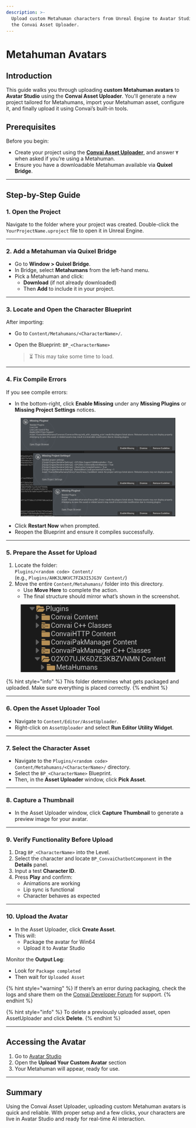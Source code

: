 ```yaml
---
description: >-
  Upload custom Metahuman characters from Unreal Engine to Avatar Studio using
  the Convai Asset Uploader.
---
```


# Metahuman Avatars

## Introduction

This guide walks you through uploading **custom Metahuman avatars** to **Avatar Studio** using the **Convai Asset Uploader**. You'll generate a new project tailored for Metahumans, import your Metahuman asset, configure it, and finally upload it using Convai’s built-in tools.

## Prerequisites

Before you begin:

* Create your project using the [**Convai Asset Uploader**](../../../../../asset-uploader/), and answer **`Y`** when asked if you’re using a Metahuman.
* Ensure you have a downloadable Metahuman available via **Quixel Bridge**.

***

## Step-by-Step Guide

### 1. Open the Project

Navigate to the folder where your project was created. Double-click the `YourProjectName.uproject` file to open it in Unreal Engine.

***

### 2. Add a Metahuman via Quixel Bridge

* Go to **Window > Quixel Bridge**.
* In Bridge, select **Metahumans** from the left-hand menu.
* Pick a Metahuman and click:
  * **Download** (if not already downloaded)
  * Then **Add** to include it in your project.

***

### 3. Locate and Open the Character Blueprint

After importing:

* Go to `Content/Metahumans/<CharacterName>/`.
*   Open the Blueprint: `BP_<CharacterName>`

    > ⏳ This may take some time to load.

***

### 4. Fix Compile Errors

If you see compile errors:

* In the bottom-right, click **Enable Missing** under any **Missing Plugins** or **Missing Project Settings** notices.

<figure><img src="../../../../../.gitbook/assets/Screenshot 2025-04-18 224336 (1).png" alt=""><figcaption></figcaption></figure>

* Click **Restart Now** when prompted.
* Reopen the Blueprint and ensure it compiles successfully.

***

### 5. Prepare the Asset for Upload

1. Locate the folder:\
   `Plugins/<random code> Content/`\
   (e.g., `Plugins/AHK3LNKVC7FZA3I5JG3V Content/`)
2. Move the entire `Content/Metahumans/` folder into this directory.
   * Use **Move Here** to complete the action.
   * The final structure should mirror what’s shown in the screenshot.

<figure><img src="../../../../../.gitbook/assets/Screenshot 2025-04-18 231010.png" alt=""><figcaption></figcaption></figure>

{% hint style="info" %}
This folder determines what gets packaged and uploaded. Make sure everything is placed correctly.
{% endhint %}

***

### 6. Open the Asset Uploader Tool

* Navigate to `Content/Editor/AssetUploader`.
* Right-click on `AssetUploader` and select **Run Editor Utility Widget**.

***

### 7. Select the Character Asset

* Navigate to the `Plugins/<random code> Content/Metahumans/<CharacterName>/` directory.
* Select the `BP_<CharacterName>` Blueprint.
* Then, in the **Asset Uploader** window, click **Pick Asset**.

***

### 8. Capture a Thumbnail

* In the Asset Uploader window, click **Capture Thumbnail** to generate a preview image for your avatar.

***

### 9. Verify Functionality Before Upload

1. Drag `BP_<CharacterName>` into the Level.
2. Select the character and locate `BP_ConvaiChatbotComponent` in the **Details** panel.
3. Input a test **Character ID**.
4. Press **Play** and confirm:
   * Animations are working
   * Lip sync is functional
   * Character behaves as expected

***

### 10. Upload the Avatar

* In the Asset Uploader, click **Create Asset**.
* This will:
  * Package the avatar for Win64
  * Upload it to Avatar Studio

Monitor the **Output Log**:

* Look for `Package completed`
* Then wait for `Uploaded Asset`

{% hint style="warning" %}
If there’s an error during packaging, check the logs and share them on the [Convai Developer Forum](https://forum.convai.com/) for support.
{% endhint %}

{% hint style="info" %}
To delete a previously uploaded asset, open AssetUploader and click **Delete**.
{% endhint %}

***

## Accessing the Avatar

1. Go to [Avatar Studio](https://convai.com/)
2. Open the **Upload Your Custom Avatar** section
3. Your Metahuman will appear, ready for use.

***

## Summary

Using the Convai Asset Uploader, uploading custom Metahuman avatars is quick and reliable. With proper setup and a few clicks, your characters are live in Avatar Studio and ready for real-time AI interaction.

